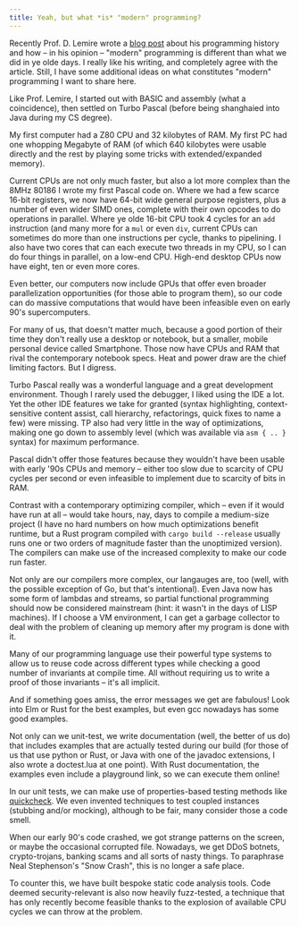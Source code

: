 ```yaml
---
title: Yeah, but what *is* "modern" programming?
---
```


Recently Prof. D. Lemire wrote a
[blog post](http://lemire.me/blog/2017/07/15/what-is-modern-programming/) about
his programming history and how – in his opinion – "modern" programming is
different than what we did in ye olde days. I really like his writing, and
completely agree with the article. Still, I have some additional ideas on what
constitutes "modern" programming I want to share here.

Like Prof. Lemire, I started out with BASIC and assembly (what a coincidence),
then settled on Turbo Pascal (before being shanghaied into Java during my CS
degree).

My first computer had a Z80 CPU and 32 kilobytes of RAM. My first PC had one
whopping Megabyte of RAM (of which 640 kilobytes were usable directly and the
rest by playing some tricks with extended/expanded memory).

Current CPUs are not only much faster, but also a lot more complex than the
8MHz 80186 I wrote my first Pascal code on. Where we had a few scarce 16-bit
registers, we now have 64-bit wide general purpose registers, plus a number of
even wider SIMD ones, complete with their own opcodes to do operations in
parallel. Where ye olde 16-bit CPU took 4 cycles for an `add` instruction (and
many more for a `mul` or even `div`, current CPUs can sometimes do more than
one instructions per cycle, thanks to pipelining. I also have two cores that
can each execute two threads in my CPU, so I can do four things in parallel, on
a low-end CPU. High-end desktop CPUs now have eight, ten or even more cores.

Even better, our computers now include GPUs that offer even broader
parallelization opportunities (for those able to program them), so our code can
do massive computations that would have been infeasible even on early 90's
supercomputers.

For many of us, that doesn't matter much, because a good portion of their
time they don't really use a desktop or notebook, but a smaller, mobile
personal device called Smartphone. Those now have CPUs and RAM that rival the
contemporary notebook specs. Heat and power draw are the chief limiting
factors. But I digress.

Turbo Pascal really was a wonderful language and a great development
environment. Though I rarely used the debugger, I liked using the IDE a lot.
Yet the other IDE features we take for granted (syntax highlighting,
context-sensitive content assist, call hierarchy, refactorings, quick fixes to
name a few) were missing. TP also had very little in the way of optimizations,
making one go down to assembly level (which was available via `asm { .. }`
syntax) for maximum performance.

Pascal didn't offer those features because they wouldn't have been usable with
early '90s CPUs and memory – either too slow due to scarcity of CPU cycles per
second or even infeasible to implement due to scarcity of bits in RAM.

Contrast with a contemporary optimizing compiler, which – even if it would have
run at all – would take hours, nay, days to compile a medium-size project (I
have no hard numbers on how much optimizations benefit runtime, but a Rust
program compiled with `cargo build --release` usually runs one or two orders of
magnitude faster than the unoptimized version). The compilers can make use of
the increased complexity to make our code run faster.

Not only are our compilers more complex, our langauges are, too (well, with the
possible exception of Go, but that's intentional). Even Java now has some form
of lambdas and streams, so partial functional programming should now be
considered mainstream (hint: it wasn't in the days of LISP machines). If I
choose a VM environment, I can get a garbage collector to deal with the problem
of cleaning up memory after my program is done with it.

Many of our programming language use their powerful type systems to allow us to
reuse code across different types while checking a good number of invariants at
compile time. All without requiring us to write a proof of those invariants –
it's all implicit.

And if something goes amiss, the error messages we get are fabulous! Look into
Elm or Rust for the best examples, but even gcc nowadays has some good
examples.

Not only can we unit-test, we write documentation (well, the better of us do)
that includes examples that are actually tested during our build (for those of
us that use python or Rust, or Java with one of the javadoc extensions, I also
wrote a doctest.lua at one point). With Rust documentation, the examples even
include a playground link, so we can execute them online!

In our unit tests, we can make use of properties-based testing methods like
[quickcheck](https://github.com/BurntSushi/quickcheck). We even invented
techniques to test coupled instances (stubbing and/or mocking), although to be
fair, many consider those a code smell.

When our early 90's code crashed, we got strange patterns on the screen, or
maybe the occasional corrupted file. Nowadays, we get DDoS botnets,
crypto-trojans, banking scams and all sorts of nasty things. To paraphrase Neal
Stephenson's "Snow Crash", this is no longer a safe place.

To counter this, we have built bespoke static code analysis tools. Code deemed
security-relevant is also now heavily fuzz-tested, a technique that has only
recently become feasible thanks to the explosion of available CPU cycles we can
throw at the problem.
